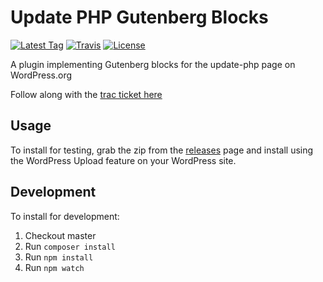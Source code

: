 # Update PHP Gutenberg Blocks

[![Latest Tag](https://img.shields.io/github/tag/nerrad/update-php.svg?style=flat&label=Latest%20Tag)](https://github.com/nerrad/update-php/releases)
[![Travis](https://travis-ci.org/nerrad/update-php.svg?branch=master)](https://travis-ci.org/nerrad/update-php)
[![License](https://img.shields.io/badge/License-GPLv2-blue.svg?style=flat)](https://www.gnu.org/licenses/gpl-2.0.html)

A plugin implementing Gutenberg blocks for the update-php page on WordPress.org

Follow along with the [trac ticket here](https://meta.trac.wordpress.org/ticket/3789)

## Usage

To install for testing, grab the zip from the [releases](https://github.com/nerrad/update-php/releases) page and install using the WordPress Upload feature on your WordPress site.

## Development

To install for development:

1. Checkout master
2. Run `composer install`
3. Run `npm install`
4. Run `npm watch`
